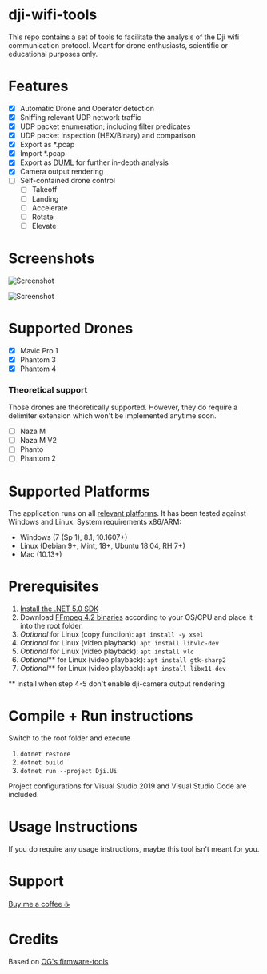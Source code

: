 # dji-wifi-tools

This repo contains a set of tools to facilitate the analysis of the Dji wifi communication protocol. Meant for drone enthusiasts, scientific or educational purposes only.

# Features

- [x] Automatic Drone and Operator detection
- [x] Sniffing relevant UDP network traffic
- [x] UDP packet enumeration; including filter predicates
- [x] UDP packet inspection (HEX/Binary) and comparison
- [x] Export as *.pcap
- [x] Import *.pcap
- [x] Export as [DUML](https://github.com/o-gs/dji-firmware-tools/tree/master/comm_dissector) for further in-depth analysis
- [x] Camera output rendering
- [ ] Self-contained drone control
  - [ ] Takeoff
  - [ ] Landing
  - [ ] Accelerate
  - [ ] Rotate
  - [ ] Elevate

# Screenshots

![Screenshot](https://www.indie-dev.at/wp-content/uploads/2021/05/Screenshot.png "Simulation replay and packet comparison")

![Screenshot](https://www.indie-dev.at/wp-content/uploads/2021/05/VideoPlayback.png "Camera Playback")

# Supported Drones

- [x] Mavic Pro 1
- [x] Phantom 3
- [x] Phantom 4

### Theoretical support

Those drones are theoretically supported. However, they do require a delimiter extension which won't be implemented anytime soon.

- [ ] Naza M
- [ ] Naza M V2
- [ ] Phanto
- [ ] Phantom 2

# Supported Platforms

The application runs on all [relevant platforms](https://github.com/dotnet/core/blob/main/release-notes/5.0/5.0-supported-os.md). It has been tested against Windows and Linux. System requirements x86/ARM:

- Windows (7 (Sp 1), 8.1, 10.1607+)
- Linux (Debian 9+, Mint, 18+, Ubuntu 18.04, RH 7+)
- Mac (10.13+)

# Prerequisites

1. [Install the .NET 5.0 SDK](https://dotnet.microsoft.com/download/dotnet/5.0)
2. Download [FFmpeg 4.2 binaries](https://ffbinaries.com/downloads) according to your OS/CPU and place it into the root folder.
3. _Optional_ for Linux (copy function): `apt install -y xsel`
4. _Optional_ for Linux (video playback): `apt install libvlc-dev`
5. _Optional_ for Linux (video playback): `apt install vlc`
6. _Optional_** for Linux (video playback): `apt install gtk-sharp2`
7. _Optional_** for Linux (video playback): `apt install libx11-dev`

** install when step 4-5 don't enable dji-camera output rendering

# Compile + Run instructions

Switch to the root folder and execute

1. `dotnet restore`
2. `dotnet build`
3. `dotnet run --project Dji.Ui`

Project configurations for Visual Studio 2019 and Visual Studio Code are included.

# Usage Instructions

If you do require any usage instructions, maybe this tool isn't meant for you.

# Support

[Buy me a coffee ☕](https://www.buymeacoffee.com/yoghurt)

# Credits

Based on [OG's firmware-tools](https://github.com/o-gs/dji-firmware-tools)

